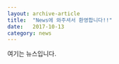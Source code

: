 ```yaml
---
layout: archive-article
title:  "News에 와주셔서 환영합니다!!"
date:   2017-10-13
category: news
---
```


여기는 뉴스입니다.
